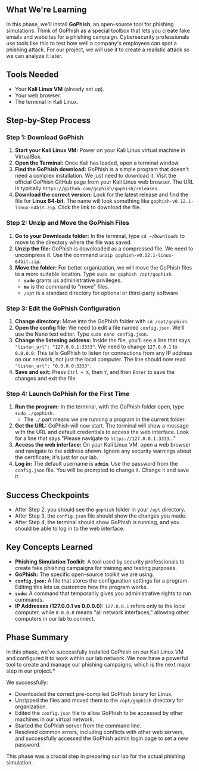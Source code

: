 ## What We're Learning

In this phase, we'll install **GoPhish**, an open-source tool for phishing simulations. Think of GoPhish as a special toolbox that lets you create fake emails and websites for a phishing campaign. Cybersecurity professionals use tools like this to test how well a company's employees can spot a phishing attack. For our project, we will use it to create a realistic attack so we can analyze it later.


## Tools Needed

- Your **Kali Linux VM** (already set up).
- Your web browser.
- The terminal in Kali Linux.


## Step-by-Step Process

### **Step 1: Download GoPhish**

1. **Start your Kali Linux VM:** Power on your Kali Linux virtual machine in VirtualBox.
2. **Open the Terminal:** Once Kali has loaded, open a terminal window.
3. **Find the GoPhish download:** GoPhish is a simple program that doesn't need a complex installation. We just need to download it. Visit the official GoPhish GitHub page from your Kali Linux web browser. The URL is typically `https://github.com/gophish/gophish/releases`.
4. **Download the correct version:** Look for the latest release and find the file for **Linux 64-bit**. The name will look something like `gophish-v0.12.1-linux-64bit.zip`. Click the link to download the file.

### **Step 2: Unzip and Move the GoPhish Files**

1. **Go to your Downloads folder:** In the terminal, type `cd ~/Downloads` to move to the directory where the file was saved.
2. **Unzip the file:** GoPhish is downloaded as a compressed file. We need to uncompress it. Use the command `unzip gophish-v0.12.1-linux-64bit.zip`.
3. **Move the folder:** For better organization, we will move the GoPhish files to a more suitable location. Type `sudo mv gophish /opt/gophish`.
    - **`sudo`** grants us administrative privileges.
    - **`mv`** is the command to "move" files.
    - `/opt` is a standard directory for optional or third-party software
  
### **Step 3: Edit the GoPhish Configuration**

1. **Change directory:** Move into the GoPhish folder with `cd /opt/gophish`.
2. **Open the config file:** We need to edit a file named `config.json`. We'll use the Nano text editor. Type `sudo nano config.json`.
3. **Change the listening address:** Inside the file, you'll see a line that says `"listen_url": "127.0.0.1:3333"`. We need to change `127.0.0.1` to `0.0.0.0`. This tells GoPhish to listen for connections from any IP address on our network, not just the local computer. The line should now read `"listen_url": "0.0.0.0:3333"`.
4. **Save and exit:** Press `Ctrl + X`, then `Y`, and then `Enter` to save the changes and exit the file.

### **Step 4: Launch GoPhish for the First Time**

1. **Run the program:** In the terminal, with the GoPhish folder open, type `sudo ./gophish`.
    - The `./` part means we are running a program in the current folder.
2. **Get the URL:** GoPhish will now start. The terminal will show a message with the URL and default credentials to access the web interface. Look for a line that says "Please navigate to `https://127.0.0.1:3333`..."
3. **Access the web interface:** On your Kali Linux VM, open a web browser and navigate to the address shown. Ignore any security warnings about the certificate; it's just for our lab.
4. **Log in:** The default username is **`admin`**. Use the password from the `config.json` file. You will be prompted to change it. Change it and save it.


##  Success Checkpoints

- After Step 2, you should see the `gophish` folder in your `/opt` directory.
- After Step 3, the `config.json` file should show the changes you made.
- After Step 4, the terminal should show GoPhish is running, and you should be able to log in to the web interface.


## Key Concepts Learned

- **Phishing Simulation Toolkit:** A tool used by security professionals to create fake phishing campaigns for training and testing purposes.
- **GoPhish:** The specific open-source toolkit we are using.
- **`config.json`:** A file that stores the configuration settings for a program. Editing this lets us customize how the program works.
- **`sudo`:** A command that temporarily gives you administrative rights to run commands.
- **IP Addresses (127.0.0.1 vs 0.0.0.0):** `127.0.0.1` refers only to the local computer, while `0.0.0.0` means "all network interfaces," allowing other computers in our lab to connect.


## Phase Summary

In this phase, we've successfully installed GoPhish on our Kali Linux VM and configured it to work within our lab network. We now have a powerful tool to create and manage our phishing campaigns, which is the next major step in our project.*

We successfully:

- Downloaded the correct pre-compiled GoPhish binary for Linux.
- Unzipped the files and moved them to the `/opt/gophish` directory for organization.
- Edited the `config.json` file to allow GoPhish to be accessed by other machines in our virtual network.
- Started the GoPhish server from the command line.
- Resolved common errors, including conflicts with other web servers, and successfully accessed the GoPhish admin login page to set a new password.

This phase was a crucial step in preparing our lab for the actual phishing simulation.
